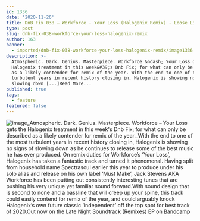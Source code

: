 ```yaml
---
id: 1336
date: '2020-11-26'
title: DnB Fix 038 – Workforce - Your Loss (Halogenix Remix) - Loose Lips
type: post
slug: dnb-fix-038-workforce-your-loss-halogenix-remix
author: 163
banner:
  - imported/dnb-fix-038-workforce-your-loss-halogenix-remix/image1336.jpeg
description: >-
  Atmospheric. Dark. Genius. Masterpiece. Workforce &ndash; Your Loss gets the
  Halogenix treatment in this week&#39;s Dnb Fix; for what can only be described
  as a likely contender for remix of the year. With the end to one of the most
  turbulent years in recent history closing in, Halogenix is showing no signs of
  slowing down [...]Read More...
published: true
tags:
  - feature
featured: false
---
```

![image](../imported/dnb-fix-038-workforce-your-loss-halogenix-remix/image1336.jpeg)_Atmospheric. Dark. Genius. Masterpiece. Workforce – Your Loss gets the Halogenix treatment in this week's Dnb Fix; for what can only be described as a likely contender for remix of the year._With the end to one of the most turbulent years in recent history closing in, Halogenix is showing no signs of slowing down as he continues to release some of the best music he has ever produced. On remix duties for Workforce’s ‘Your Loss’, Halogenix has taken a fantastic track and turned it phenomenal. Having split from household name Spectrasoul earlier this year to produce under his solo alias and release on his own label ‘Must Make’, Jack Stevens AKA Workforce has been putting out consistently interesting tunes that are pushing his very unique yet familiar sound forward.With sound design that is second to none and a bassline that will creep up your spine, this track could easily contend for remix of the year, and could arguably knock Halogenix’s own future classic ‘Independent’ off the top spot for best track of 2020.Out now on the Late Night Soundtrack (Remixes) EP on [Bandcamp](https://workforce.bandcamp.com/album/late-night-soundtrack-remixes)